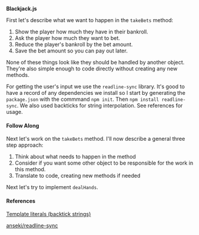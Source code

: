 **Blackjack.js**

First let's describe what we want to happen in the `takeBets` method:

1. Show the player how much they have in their bankroll.
2. Ask the player how much they want to bet.
3. Reduce the player's bankroll by the bet amount.
4. Save the bet amount so you can pay out later.

None of these things look like they should be handled by another object. They're
also simple enough to code directly without creating any new methods.

For getting the user's input we use the `readline-sync` library. It's good to
have a record of any dependencies we install so I start by generating the
`package.json` with the commmand `npm init`. Then `npm install readline-sync`.
We also used backticks for string interpolation. See references for usage.

#### Follow Along
Next let's work on the `takeBets` method. I'll now describe a general three
step approach:

1. Think about what needs to happen in the method
2. Consider if you want some other object to be responsible for the work in this
method.
3. Translate to code, creating new methods if needed

Next let's try to implement `dealHands`.

#### References

[Template literals (backtick strings)](https://developer.mozilla.org/en-US/docs/Web/JavaScript/Reference/Template_literals)

[anseki/readline-sync](https://github.com/anseki/readline-sync)